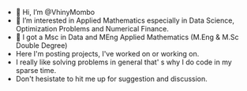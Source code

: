 - 👋 Hi, I’m @VhinyMombo
- 👀 I’m interested in Applied Mathematics especially in Data Science, Optimization Problems and Numerical Finance. 
- 🌱 I got a Msc in Data and MEng Applied Mathematics (M.Eng & M.Sc Double Degree)
- Here I'm posting projects, I've worked on or working on.
- I really like solving problems in general that' s why I do code in my sparse time.
- Don't hesistate to hit me up for suggestion and discussion.


<!---
VhinyMombo/VhinyMombo is a ✨ special ✨ repository because its `README.md` (this file) appears on your GitHub profile.
You can click the Preview link to take a look at your changes.
--->

